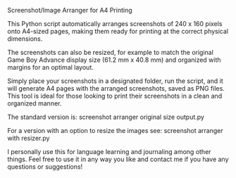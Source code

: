 Screenshot/Image Arranger for A4 Printing

This Python script automatically arranges screenshots of 240 x 160 pixels onto A4-sized pages, making them ready for printing at the correct physical dimensions. 

The screenshots can also be resized, for example to match the original Game Boy Advance display size (61.2 mm x 40.8 mm) and organized with margins for an optimal layout.

Simply place your screenshots in a designated folder, run the script, and it will generate A4 pages with the arranged screenshots, saved as PNG files. This tool is ideal for those looking to print their screenshots in a clean and organized manner.

The standard version is: screenshot arranger original size output.py

For a version with an option to resize the images see: screenshot arranger with resizer.py

I personally use this for language learning and journaling among other things. Feel free to use it in any way you like and contact me if you have any questions or suggestions!
